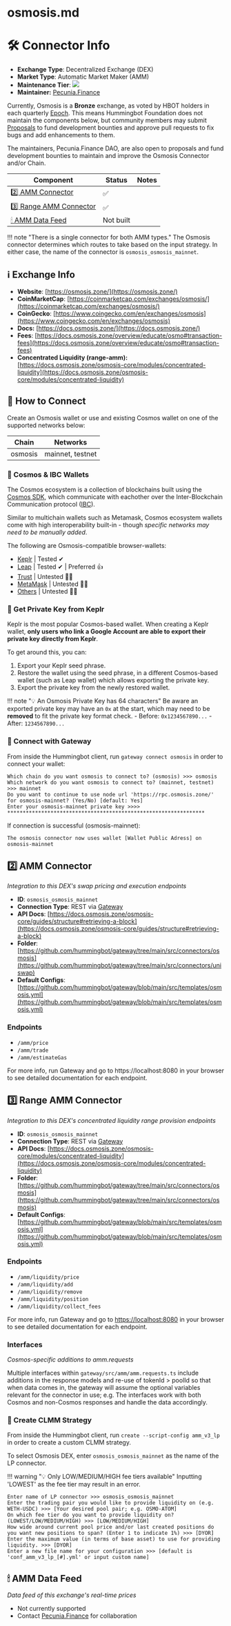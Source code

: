 # osmosis.md

# 🛠 Connector Info

- **Exchange Type**: Decentralized Exchange (DEX)
- **Market Type**: Automatic Market Maker (AMM)
- **Maintenance Tier**: ![](https://img.shields.io/static/v1?label=Osmosis&message=BRONZE&color=green)
- **Maintainer:** [Pecunia.Finance](http://Pecunia.Finance)

Currently, Osmosis is a **Bronze** exchange, as voted by HBOT holders in each quarterly [Epoch](notion://www.notion.so/governance/epochs). This means Hummingbot Foundation does not maintain the components below, but community members may submit [Proposals](/governance/proposals) to fund development bounties and approve pull requests to fix bugs and add enhancements to them.

The maintainers, Pecunia.Finance DAO, are also open to proposals and fund development bounties to maintain and improve the Osmosis Connector and/or Chain.

| Component                                        | Status    | Notes |
| ------------------------------------------------ | --------- | ----- |
| [2️⃣ AMM Connector](#2-amm-connector)             | ✅        |
| [3️⃣ Range AMM Connector](#3-range-amm-connector) | ✅        |
| [🕯 AMM Data Feed](#amm-data-feed)                | Not built |

!!! note "There is a single connector for both AMM types."
The Osmosis connector determines which routes to take based on the input strategy. In either case, the name of the connector is `osmosis_osmosis_mainnet`.

## ℹ️ Exchange Info

- **Website**: [https://osmosis.zone/](https://osmosis.zone/)
- **CoinMarketCap**: [https://coinmarketcap.com/exchanges/osmosis/](https://coinmarketcap.com/exchanges/osmosis/)
- **CoinGecko**: [https://www.coingecko.com/en/exchanges/osmosis](https://www.coingecko.com/en/exchanges/osmosis)
- **Docs:** [https://docs.osmosis.zone/](https://docs.osmosis.zone/)
- **Fees**: [https://docs.osmosis.zone/overview/educate/osmo#transaction-fees](https://docs.osmosis.zone/overview/educate/osmo#transaction-fees)
- **Concentrated Liquidity (range-amm):** [https://docs.osmosis.zone/osmosis-core/modules/concentrated-liquidity](https://docs.osmosis.zone/osmosis-core/modules/concentrated-liquidity)

## 🔑 How to Connect

Create an Osmosis wallet or use and existing Cosmos wallet on one of the supported networks below:

| Chain   | Networks         |
| ------- | ---------------- |
| osmosis | mainnet, testnet |

### 🌌 Cosmos & IBC Wallets

The Cosmos ecosystem is a collection of blockchains built using the [Cosmos SDK](https://v1.cosmos.network/sdk), which communicate with eachother over the Inter-Blockchain Communication protocol ([IBC](https://cosmos.network/ibc/)).

Similar to multichain wallets such as Metamask, Cosmos ecosystem wallets come with high interoperability built-in - though _specific networks may need to be manually added_.

The following are Osmosis-compatible browser-wallets:

- [Keplr](https://www.keplr.app/) | Tested ✔
- [Leap](https://www.leapwallet.io/) | Tested ✔ | Preferred 👍
- [Trust](https://trustwallet.com/) | Untested 🤷‍♂️
- [MetaMask](https://metamask.io/) | Untested 🤷‍♂️
- [Others](https://www.coincarp.com/currencies/osmosis/wallets/) | Untested 🤷‍♂️

### 🔐 Get Private Key from Keplr

Keplr is the most popular Cosmos-based wallet. When creating a Keplr wallet, **only users who link a Google Account are able to export their private key directly from Keplr**.

To get around this, you can:

1. Export your Keplr seed phrase.
2. Restore the wallet using the seed phrase, in a different Cosmos-based wallet (such as Leap wallet) which allows exporting the private key.
3. Export the private key from the newly restored wallet.

!!! note "💡 An Osmosis Private Key has 64 characters"
    Be aware an exported private key may have an `0x` at the start, which may need to be **removed** to fit the private key format check. - Before: `0x1234567890...` - After: `1234567890...`

### 🔌 Connect with Gateway

From inside the Hummingbot client, run `gateway connect osmosis` in order to connect your wallet:

```
Which chain do you want osmosis to connect to? (osmosis) >>> osmosis
Which network do you want osmosis to connect to? (mainnet, testnet) >>> mainnet
Do you want to continue to use node url 'https://rpc.osmosis.zone/' for osmosis-mainnet? (Yes/No) [default: Yes]
Enter your osmosis-mainnet private key >>>> ****************************************************************
```

If connection is successful (osmosis-mainnet):

```
The osmosis connector now uses wallet [Wallet Public Adress] on osmosis-mainnet
```

## 2️⃣ AMM Connector

_Integration to this DEX's swap pricing and execution endpoints_

- **ID**: `osmosis_osmosis_mainnet`
- **Connection Type**: REST via [Gateway](notion://www.notion.so/gateway)
- **API Docs**: [https://docs.osmosis.zone/osmosis-core/guides/structure#retrieving-a-block](https://docs.osmosis.zone/osmosis-core/guides/structure#retrieving-a-block)
- **Folder**: [https://github.com/hummingbot/gateway/tree/main/src/connectors/osmosis](https://github.com/hummingbot/gateway/tree/main/src/connectors/uniswap)
- **Default Configs**: [https://github.com/hummingbot/gateway/blob/main/src/templates/osmosis.yml](https://github.com/hummingbot/gateway/blob/main/src/templates/osmosis.yml)

### Endpoints

- `/amm/price`
- `/amm/trade`
- `/amm/estimateGas`

For more info, run Gateway and go to https://localhost:8080 in your browser to see detailed documentation for each endpoint.

## 3️⃣ Range AMM Connector

_Integration to this DEX's concentrated liquidity range provision endpoints_

- **ID**: `osmosis_osmosis_mainnet`
- **Connection Type**: REST via [Gateway](notion://www.notion.so/gateway)
- **API Docs**: [https://docs.osmosis.zone/osmosis-core/modules/concentrated-liquidity](https://docs.osmosis.zone/osmosis-core/modules/concentrated-liquidity)
- **Folder**: [https://github.com/hummingbot/gateway/tree/main/src/connectors/osmosis](https://github.com/hummingbot/gateway/tree/main/src/connectors/osmosis)
- **Default Configs**: [https://github.com/hummingbot/gateway/blob/main/src/templates/osmosis.yml](https://github.com/hummingbot/gateway/blob/main/src/templates/osmosis.yml)

### Endpoints

- `/amm/liquidity/price`
- `/amm/liquidity/add`
- `/amm/liquidity/remove`
- `/amm/liquidity/position`
- `/amm/liquidity/collect_fees`

For more info, run Gateway and go to [https://localhost:8080](https://localhost:8080/) in your browser to see detailed documentation for each endpoint.

### Interfaces

_Cosmos-specific additions to amm.requests_

Multiple interfaces within `gateway/src/amm/amm.requests.ts` include additions in the response models and re-use of tokenId > poolId so that when data comes in, the gateway will assume the optional variables relevant for the connector in use; e.g. The interfaces work with both Cosmos and non-Cosmos responses and handle the data accordingly.

### 🧪 Create CLMM Strategy

From inside the Hummingbot client, run `create --script-config amm_v3_lp` in order to create a custom CLMM strategy.

To select Osmosis DEX, enter `osmosis_osmosis_mainnet` as the name of the LP connector.

!!! warning "💡 Only LOW/MEDIUM/HIGH fee tiers available"
    Inputting 'LOWEST' as the fee tier may result in an error.

```
Enter name of LP connector >>> osmosis_osmosis_mainnet
Enter the trading pair you would like to provide liquidity on (e.g. WETH-USDC) >>> [Your desired pool pair; e.g. OSMO-ATOM]
On which fee tier do you want to provide liquidity on? (LOWEST/LOW/MEDIUM/HIGH) >>> [LOW/MEDIUM/HIGH]
How wide around current pool price and/or last created positions do you want new positions to span? (Enter 1 to indicate 1%) >>> [DYOR]
Enter the maximum value (in terms of base asset) to use for providing liquidity. >>> [DYOR]
Enter a new file name for your configuration >>> [default is 'conf_amm_v3_lp_[#].yml' or input custom name]
```

## 🕯 AMM Data Feed

_Data feed of this exchange's real-time prices_

- Not currently supported
- Contact [Pecunia.Finance](http://Pecunia.Finance) for collaboration
